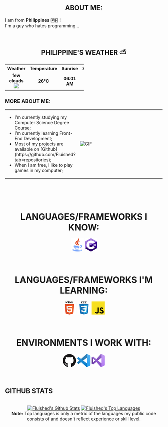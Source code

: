 <!--
**Fluished/Fluished** is a ✨ _special_ ✨ repository because its `README.md` (this file) appears on your GitHub profile.

Here are some ideas to get you started:

- 🔭 I’m currently working on ...
- 🌱 I’m currently learning ...
- 👯 I’m looking to collaborate on ...
- 🤔 I’m looking for help with ...
- 💬 Ask me about ...
- 📫 How to reach me: ...
- 😄 Pronouns: ...
- ⚡ Fun fact: ...
-->

<!-- Social icons section -->

<!-- Description about me -->
<h2 align="center"> ABOUT ME:</h2>
I am from <strong>Philippines 🇵🇭</strong> !<br />
I'm a guy who hates programming...<br />
<br/><br/> 

<!-- Weather table -->

<h2 align="center"> PHILIPPINE'S WEATHER ⛅ </h2>
<table align="center" style="width:50%">
    <tr style="text-align:center">
        <th>Weather</th>
        <th>Temperature</th>
        <th>Sunrise</th>
        <th>Sunset</th>
        <th>Humidity</th>
    </tr>
    <tr style="text-align:center">
        <td><b>few clouds</b><img width="15" src=http:&#x2F;&#x2F;openweathermap.org&#x2F;img&#x2F;w&#x2F;02d.png></td>
        <td><b>26°C</b></td>
        <td><b>06:01 AM</b></td>
        <td><b>06:07 PM</b></td>
        <td><b>65%</b></td>
    </tr>
</table>

### MORE ABOUT ME:
<table style="border: none;">
  <tr style="border: none;">
    <td style="border: none;">
      <ul>
        <li>
          I’m currently studying my Computer Science Degree Course;
        </li>
        <li>
          I’m currently learning Front-End Development; 
        </li>
        <li>
          Most of my projects are available on [Github](https://github.com/Fluished?tab=repositories); 
        </li>
        <li>
          When I am free, I like to play games in my computer;
        </li>
    </td>
    <td style="border: none;">
      <img align="right" alt="GIF" src="./assets/dance_ascii.gif" width="450vw"/>
    </td>
  </tr>
</table>
<br><br><br>

<!-- Languages and Skills section -->

<h1 align="center"> LANGUAGES/FRAMEWORKS I KNOW: </h1>
<p align="center">
  <code><a href="https://www.java.com/en/"><img alt="Java" title="Java" src="./assets/java.png" height="42"></a></code>
  <code><a href="https://dotnet.microsoft.com/en-us/languages/csharp"><img alt="C#" title="Java" src="./assets/csharp.png" height="42"></a></code>
</p>
<br>

<h1 align="center"> LANGUAGES/FRAMEWORKS I'M LEARNING: </h1>
<p align="center">
  <code><a href="https://en.wikipedia.org/wiki/HTML"><img alt="HTML 5" title="HTML 5" src="./assets/html.png" height="42"></a></code>
  <code><a href="https://www.w3.org/Style/CSS/Overview.en.html"><img alt="CSS 3" title="CSS 3" src="./assets/css.png" height="42"></a></code>
  <code><a href="https://developer.mozilla.org/en-US/docs/Web/JavaScript"><img alt="JavaScript" title="JavaScript" src="./assets/js.png" height="42"></a></code>
</p>
<br>

<h1 align="center"> ENVIRONMENTS I WORK WITH: </h1>
<p align="center">
  <code><a href="https://github.com/"><img alt="GitHub" title="GitHub" src="./assets/github.png" height="42"></a></code>
  <code><a href="https://code.visualstudio.com/"><img alt="VS Code" title="VS Code" src="./assets/vscode.png" height="42"></a></code>
  <code><a href="https://visualstudio.microsoft.com/"><img alt="Visual Studio" title="Visual Studio" src="./assets/vstudio.png" height="42"></a></code>
</p>
<br>

<!-- GitHub stats section -->

## GITHUB STATS

<!-- Bassed on: https://github.com/anuraghazra/github-readme-stats -->
<p align="center">
  <br/>
  <a href="https://github.com/anuraghazra/github-readme-stats"><img alt="Fluished's Github Stats" src="https://ggithub-readme-stats-wheat-sigma-47.vercel.app/api?username=Fluished\&rank_icon=github" height="192px"/></a>
  <a href="https://github.com/anuraghazra/github-readme-stats"><img alt="Fluished's Top Languages" src="https://github-readme-stats.vercel.app/api/top-langs/?username=Fluished&layout=compact" height="192px"/></a>
  <br/>
  <b>Note:</b> Top languages is only a metric of the languages my public code consists of and doesn't reflect experience or skill level.
</p>


